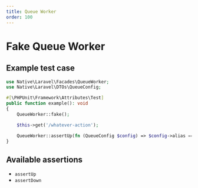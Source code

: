 ```yaml
---
title: Queue Worker
order: 100
---
```

# Fake Queue Worker

## Example test case

```php
use Native\Laravel\Facades\QueueWorker;
use Native\Laravel\DTOs\QueueConfig;

#[\PHPUnit\Framework\Attributes\Test]
public function example(): void
{
    QueueWorker::fake();

    $this->get('/whatever-action');

    QueueWorker::assertUp(fn (QueueConfig $config) => $config->alias === 'custom');
}
```

## Available assertions
- `assertUp`
- `assertDown`
